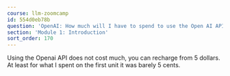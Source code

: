 ```yaml
---
course: llm-zoomcamp
id: 554d0eb78b
question: 'OpenAI: How much will I have to spend to use the Open AI API?'
section: 'Module 1: Introduction'
sort_order: 170
---
```


Using the Openai API does not cost much, you can recharge from 5 dollars. At least for what I spent on the first unit it was barely 5 cents.

